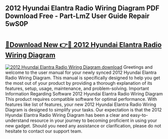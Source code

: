 ## 2012 Hyundai Elantra Radio Wiring Diagram PDF Download Free - Part-LmZ User Guide Repair 5wS0P

# <h2><a href="http://dfkoyl.blite.top/?on=2012+Hyundai+Elantra+Radio+Wiring+Diagram">🔗Download New 👉🔴 2012 Hyundai Elantra Radio Wiring Diagram</a></h2>

[![2012 Hyundai Elantra Radio Wiring Diagram download](https://i.imgur.com/lujVjoI.png)](http://dfkoyl.blite.top/?on=2012+Hyundai+Elantra+Radio+Wiring+Diagram)
Greetings and welcome to the user manual for your newly synced 2012 Hyundai Elantra Radio Wiring Diagram. This manual is specifically designed to help you get the most out of your product by providing a thorough explanation of its features, setup, usage, maintenance, and problem-solving. Important Information Regarding Software 2012 Hyundai Elantra Radio Wiring Diagram This product requires compatible software for optimal performance. With features like list of features, your new 2012 Hyundai Elantra Radio Wiring Diagram is designed to simplify your tasks. Our expectation is that the 2012 Hyundai Elantra Radio Wiring Diagram has been a clear and easy-to-understand resource in your journey to becoming proficient in using your new gadget. Should you need any assistance or clarification, please do not hesitate to contact our support team.

